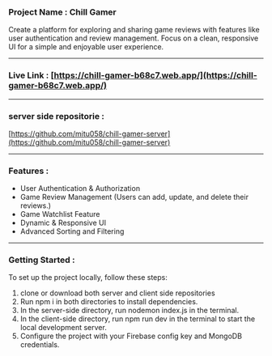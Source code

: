 
### Project Name : Chill Gamer

Create a platform for exploring and sharing game reviews with features like user authentication and review management. Focus on a clean, responsive UI for a simple and enjoyable user experience.
<hr>

### Live Link : [https://chill-gamer-b68c7.web.app/](https://chill-gamer-b68c7.web.app/)

<hr>

### server side repositorie :
[https://github.com/mitu058/chill-gamer-server](https://github.com/mitu058/chill-gamer-server)
<hr>


### Features :
- User Authentication & Authorization
- Game Review Management (Users can add, update, and delete their reviews.)
- Game Watchlist Feature
- Dynamic & Responsive UI
- Advanced Sorting and Filtering
<hr>

### Getting Started :
To set up the project locally, follow these steps:
1. clone or download both server and client side repositories
2. Run npm i in both directories to install dependencies.
3. In the server-side directory, run nodemon index.js in the terminal.
4. In the client-side directory, run npm run dev in the terminal to start the local development server.
5. Configure the project with your Firebase config key and MongoDB credentials.


